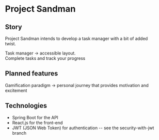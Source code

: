 # Project Sandman

## Story

Project Sandman intends to develop a task manager with a bit of added twist.

Task manager -> accessible layout.  
Complete tasks and track your progress   



## Planned features
Gamification paradigm -> personal journey that provides motivation and excitement  

## Technologies
- Spring Boot for the API
- React.js for the front-end
- JWT (JSON Web Token) for authentication -- see the security-with-jwt branch

